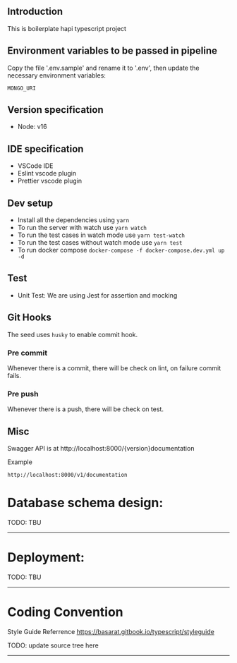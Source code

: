 ## Introduction

This is boilerplate hapi typescript project

## Environment variables to be passed in pipeline

Copy the file '.env.sample' and rename it to '.env', then update the necessary environment variables:

```
MONGO_URI
```

## Version specification

- Node: v16

## IDE specification

- VSCode IDE
- Eslint vscode plugin
- Prettier vscode plugin

## Dev setup

- Install all the dependencies using `yarn`
- To run the server with watch use `yarn watch`
- To run the test cases in watch mode use `yarn test-watch`
- To run the test cases without watch mode use `yarn test`
- To run docker compose `docker-compose -f docker-compose.dev.yml up -d`

## Test

- Unit Test: We are using Jest for assertion and mocking

## Git Hooks

The seed uses `husky` to enable commit hook.

### Pre commit
Whenever there is a commit, there will be check on lint, on failure commit fails.

### Pre push
Whenever there is a push, there will be check on test.

## Misc

Swagger API is at http://localhost:8000/{version}documentation

Example
```
http://localhost:8000/v1/documentation
```
# Database schema design:
TODO: TBU
<hr>

# Deployment:
TODO: TBU
<hr>

# Coding Convention
Style Guide Referrence
https://basarat.gitbook.io/typescript/styleguide

TODO: update source tree here
<hr>
